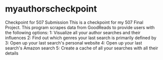 # myauthorscheckpoint
Checkpoint for 507 Submission
This is a checkpoint for my 507 Final Project. This program scrapes data from GoodReads to provide users with the following options: 
1: Visualize all your author searches and their influences
2: Find out which genres your last search is primarily defined by 
3: Open up your last search's personal website 
4: Open up your last search's Amazon search 
5: Create a cache of all your searches with all their details
